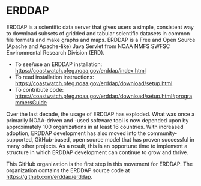 # ERDDAP

ERDDAP is a scientific data server that gives users a simple, consistent way to download subsets of gridded and tabular scientific datasets in common file formats and make graphs and maps. ERDDAP is a Free and Open Source (Apache and Apache-like) Java Servlet from NOAA NMFS SWFSC Environmental Research Division (ERD).

* To see/use an ERDDAP installation: <https://coastwatch.pfeg.noaa.gov/erddap/index.html>
* To read installation instructions: <https://coastwatch.pfeg.noaa.gov/erddap/download/setup.html>
* To contribute code: <https://coastwatch.pfeg.noaa.gov/erddap/download/setup.html#programmersGuide>

Over the last decade, the usage of ERDDAP has exploded. What was once a primarily NOAA-driven and -used software tool is now depended upon by approximately 100 organizations in at least 16 countries. With increased adoption, ERDDAP development has also moved into the community-supported, GitHub-based, open source model that has proven successful in many other projects. As a result, this is an opportune time to implement a structure in which ERDDAP development can continue to grow and thrive.

This GitHub organization is the first step in this movement for ERDDAP. The organization contains the ERDDAP source code at https://github.com/erddap/erddap.
